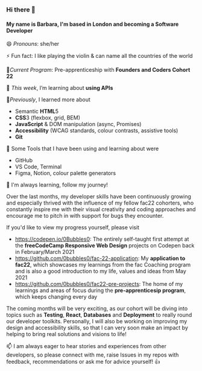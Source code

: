 ### Hi there 👋

#### My name is Barbara, I'm based in London and becoming a Software Developer

😄 *Pronouns*: she/her

⚡ Fun fact: I like playing the violin & can name all the countries of the world

🌱*Current Program*: Pre-apprenticeship with **Founders and Coders Cohort 22**

🌱 *This week*, I’m learning about **using APIs**

🌱*Previously*, I learned more about 
  - Semantic **HTML**5
  - **CSS**3 (flexbox, grid, BEM) 
  - **JavaScript** & DOM manipulation (async, Promises)
  - **Accessibility** (WCAG standards, colour contrasts, assistive tools)
  - **Git**
 
🌱 Some Tools that I have been using and learning about were
  - GitHub
  - VS Code, Terminal
  - Figma, Notion, colour palette generators

🌱 I'm always learning, follow my journey!

Over the last months, my developer skills have been continuously growing and especially thrived with the influence of my fellow fac22 cohorters, who constantly inspire me with their visual creativity and coding approaches and encourage me to pitch in with support for bugs they encounter. 

If you'd like to view my progress yourself, please visit
  - <https://codepen.io/0Bubbles0>: The entirely self-taught first attempt at the **freeCodeCamp Responsive Web Design** projects on Codepen back in February/March 2021
  - <https://github.com/0bubbles0/fac-22-application>: My **application to fac22**, which showcases my learnings from the fac Coaching program and is also a good introduction to my life, values and ideas from May 2021
  - <https://github.com/0bubbles0/fac22-pre-projects>: The home of my learnings and areas of focus during the **pre-apprenticesip program**, which keeps changing every day 

The coming months will be very exciting, as our cohort will be diving into topics such as **Testing**, **React**, **Databases** and **Deployment** to really round our developer toolkits. Personally, I will also be working on improving my design and accessibility skills, so that I can very soon make an impact by helping to bring real solutions and visions to life!


📫 I am always eager to hear stories and experiences from other developers, so please connect with me, raise Issues in my repos with feedback, recommendations or ask me for advice yourself! 👍



<!--
**0bubbles0/0bubbles0** is a ✨ _special_ ✨ repository because its `README.md` (this file) appears on your GitHub profile.

Here are some ideas to get you started:

- 🔭 I’m currently working on ...
- 🌱 I’m currently learning ...
- 👯 I’m looking to collaborate on ...
- 🤔 I’m looking for help with ...
- 💬 Ask me about ...
- 📫 How to reach me: ...

- ⚡ Fun fact: ...
-->
